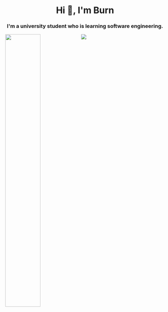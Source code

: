 <h1 align="center">Hi 👋, I'm Burn</h1>
<h3 align="center">I'm a university student who is learning software engineering.</h3>
<img align="left" width="47%" src="https://github-readme-stats.vercel.app/api?username=burn-e-e&show_icons=true&theme=dark#gh-dark-mode-only"/>

<img align="left" src="https://github-readme-stats.vercel.app/api/top-langs/?username=burn-e-e)](https://github.com/anuraghazra/github-readme-stats"/>
